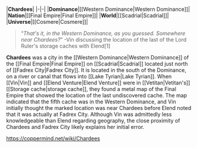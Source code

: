 |**Chardees**|
|-|-|
|**Dominance**|[[Western Dominance\|Western Dominance]]|
|**Nation**|[[Final Empire\|Final Empire]]|
|**World**|[[Scadrial\|Scadrial]]|
|**Universe**|[[Cosmere\|Cosmere]]|

>“*That's it, in the Western Dominance, as you guessed. Somewhere near Chardees?*”
\-Vin discussing the location of the last of the Lord Ruler's storage caches with Elend[1]


**Chardees** was a city in the [[Western Dominance\|Western Dominance]] of the [[Final Empire\|Final Empire]] on [[Scadrial\|Scadrial]] located just north of [[Fadrex City\|Fadrex City]]. It is located in the south of the Dominance, on a river or canal that flows into [[Lake Tyrian\|Lake Tyrian]].
When [[Vin\|Vin]] and [[Elend Venture\|Elend Venture]] were in [[Vetitan\|Vetitan's]] [[Storage cache\|storage cache]], they found a metal map of the Final Empire that showed the location of the last undiscovered cache. The map indicated that the fifth cache was in the Western Dominance, and Vin initially thought the marked location was near Chardees before Elend noted that it was actually at Fadrex City. Although Vin was admittedly less knowledgeable than Elend regarding geography, the close proximity of Chardees and Fadrex City likely explains her initial error.



https://coppermind.net/wiki/Chardees